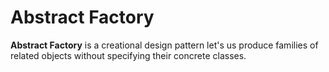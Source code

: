 # Abstract Factory

**Abstract Factory** is a creational design pattern let's us produce families of related objects without specifying their concrete classes.
